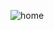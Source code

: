 ![home](https://user-images.githubusercontent.com/68293086/117090823-641ec500-ad27-11eb-9ce6-41e601325dd5.png)
